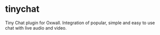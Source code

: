 # tinychat
Tiny Chat plugin for Oxwall. Integration of popular, simple and easy to use chat with live audio and video.
